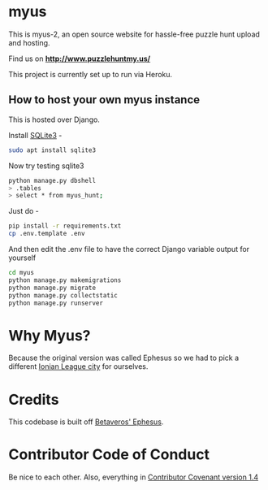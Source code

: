 # myus

This is myus-2, an open source website for hassle-free puzzle hunt upload and hosting. 

Find us on **http://www.puzzlehuntmy.us/**

This project is currently set up to run via Heroku.

## How to host your own myus instance

This is hosted over Django.

Install [SQLite3](https://www.tutorialspoint.com/sqlite/sqlite_installation.htm) - 
```bash
sudo apt install sqlite3
```

Now try testing sqlite3
```bash
python manage.py dbshell
> .tables
> select * from myus_hunt;
```

Just do - 
```bash
pip install -r requirements.txt
cp .env.template .env
```

And then edit the .env file to have the correct Django variable output for yourself

```bash
cd myus
python manage.py makemigrations
python manage.py migrate
python manage.py collectstatic
python manage.py runserver
```

# Why Myus?

Because the original version was called Ephesus so we had to pick a different [Ionian League city](https://en.wikipedia.org/wiki/Ionian_League) for ourselves.

# Credits

This codebase is built off [Betaveros' Ephesus](https://github.com/betaveros/ephesus-public). 

# Contributor Code of Conduct

Be nice to each other. Also, everything in [Contributor Covenant version 1.4](https://www.contributor-covenant.org/version/1/4/code-of-conduct/)
